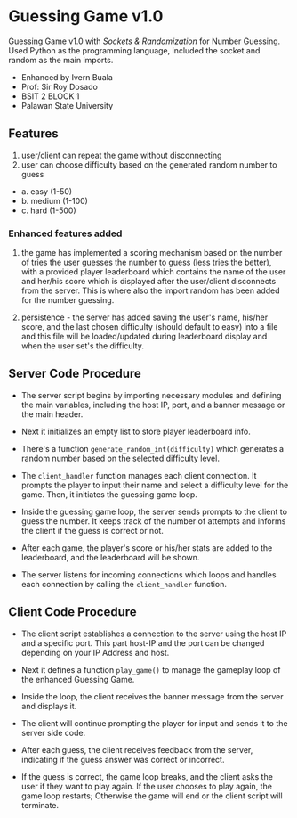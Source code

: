 
# Guessing Game v1.0

Guessing Game v1.0 with *Sockets & Randomization* for Number Guessing. Used Python as the programming language, included the socket and random as the main imports.

- Enhanced by Ivern Buala
- Prof: Sir Roy Dosado
- BSIT 2 BLOCK 1
- Palawan State University

## Features

1. user/client can repeat the game without disconnecting
2. user can choose difficulty based on the generated random number to guess

- a. easy (1-50)
- b. medium (1-100)
- c. hard (1-500)

### Enhanced features added

1. the game has implemented a scoring mechanism based on the number of tries the user guesses the number to guess (less tries the better), with a  provided player leaderboard which contains the name of the user and her/his score which is displayed after the user/client disconnects from the server. This is where also the import random has been added for the number guessing.
   
2. persistence - the server has added saving the user's name, his/her score, and the last chosen difficulty (should default to easy) into a file and this file will be loaded/updated during leaderboard display and when the user set's the difficulty.



## Server Code Procedure

- The server script begins by importing necessary modules and defining the main variables, including the host IP, port, and a banner message or the main header.
  
- Next it initializes an empty list to store player leaderboard info.
  
- There's a function `generate_random_int(difficulty)` which generates a random number based on the selected difficulty level.
  
- The `client_handler` function manages each client connection. It prompts the player to input their name and select a difficulty level for the game. Then, it initiates the guessing game loop.
  
- Inside the guessing game loop, the server sends prompts to the client to guess the number. It keeps track of the number of attempts and informs the client if the guess is correct or not.
  
- After each game, the player's score or his/her stats are added to the leaderboard, and the leaderboard will be shown.
  
- The server listens for incoming connections which loops and handles each connection by calling the `client_handler` function.

## Client Code Procedure

- The client script establishes a connection to the server using the host IP and a specific port. This part host-IP and the port can be changed depending on your IP Address and host.
  
- Next it defines a function `play_game()` to manage the gameplay loop of the enhanced Guessing Game.
  
- Inside the loop, the client receives the banner message from the server and displays it.
  
- The client will continue prompting the player for input and sends it to the server side code.
  
- After each guess, the client receives feedback from the server, indicating if the guess answer was correct or incorrect.
  
- If the guess is correct, the game loop breaks, and the client asks the user if they want to play again. If the user chooses to play again, the game loop restarts; Otherwise the game will end or the client script will terminate.
